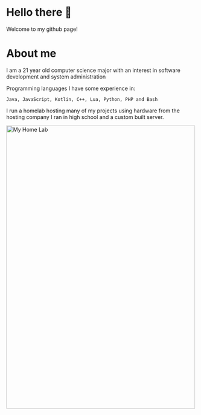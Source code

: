 # Hello there 👋

Welcome to my github page!

# About me

I am a 21 year old computer science major with an interest in software development and system administration

Programming languages I have some experience in:

    Java, JavaScript, Kotlin, C++, Lua, Python, PHP and Bash
   

I run a homelab hosting many of my projects using hardware from the hosting company I ran in high school and a custom built server.

<img src="https://camo.githubusercontent.com/8c0c6e4e8963484e5d0ea1575bb812eaab30e2449b902760add5195a379791c9/68747470733a2f2f6d656469612e646973636f72646170702e6e65742f6174746163686d656e74732f3735363738303839393635393534363639352f313036303932383335383030303632373738322f7261636b5f66756c6c2e6a7067" alt="My Home Lab" data-canonical-src="https://media.discordapp.net/attachments/756780899659546695/1060928358000627782/rack_full.jpg" width="500" height="750">
